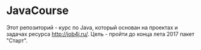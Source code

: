 # JavaCourse
Этот репозиторий - курс по Java, который основан на проектах и задачах ресурса http://job4j.ru/.
Цель - пройти до конца лета 2017 пакет "Старт".
